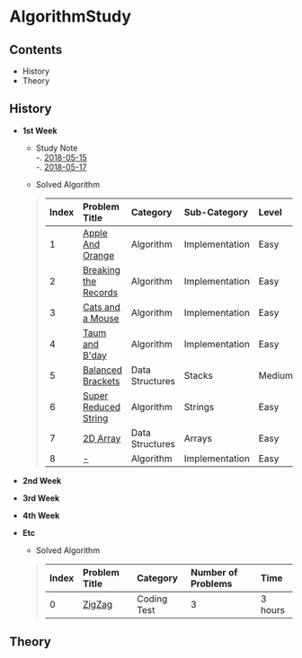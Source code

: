 # AlgorithmStudy
## Contents
- History
- Theory

## History
- **1st Week**
    - Study Note  
    -. [2018-05-15](https://github.com/sungeunDev/AlgorithmStudy/blob/master/0.DailyStudyNote/180515.md)  
    -. [2018-05-17](https://github.com/sungeunDev/AlgorithmStudy/blob/master/0.DailyStudyNote/180517.md)    

    - Solved Algorithm
    > | Index | Problem Title | Category | Sub-Category | Level |
    > | :--- | :--- | :--- | :--- | :--- |
    > | 1 | [Apple And Orange](https://github.com/sungeunDev/AlgorithmStudy/tree/master/1.SolvedAlgorithm/1.AppleAndOrange) | Algorithm | Implementation | Easy |
    > | 2 | [Breaking the Records](https://github.com/sungeunDev/AlgorithmStudy/tree/master/1.SolvedAlgorithm/2.BreakTheRecords) | Algorithm | Implementation | Easy |
    > | 3 | [Cats and a Mouse](https://github.com/sungeunDev/AlgorithmStudy/tree/master/1.SolvedAlgorithm/3.CatsAndAMouse) | Algorithm | Implementation | Easy |
    > | 4 | [Taum and B'day](https://github.com/sungeunDev/AlgorithmStudy/tree/master/1.SolvedAlgorithm/4.TaumAndBDay) | Algorithm | Implementation | Easy |
    > | 5 | [Balanced Brackets](https://github.com/sungeunDev/AlgorithmStudy/tree/master/1.SolvedAlgorithm/5.BalancedBrackets) | Data Structures | Stacks | Medium |
    > | 6 | [Super Reduced String](https://github.com/sungeunDev/AlgorithmStudy/tree/master/1.SolvedAlgorithm/6.SuperReducedString) | Algorithm | Strings | Easy |
    > | 7 | [2D Array](https://github.com/sungeunDev/AlgorithmStudy/tree/master/1.SolvedAlgorithm/7.2DArray) | Data Structures | Arrays | Easy |
    > | 8 | [-]() | Algorithm | Implementation | Easy |


- **2nd Week**
- **3rd Week**
- **4th Week**

- **Etc**
    - Solved Algorithm 
    
    > | Index | Problem Title | Category | Number of Problems | Time |
    > | :--- | :--- | :--- | :--- | :--- |
    > | 0 | [ZigZag](https://github.com/sungeunDev/AlgorithmStudy/tree/master/1.SolvedAlgorithm/0.ZigZag) | Coding Test | 3 | 3 hours |



## Theory



